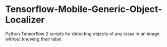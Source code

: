 # Tensorflow-Mobile-Generic-Object-Localizer
Python Tensorflow 2 scripts for detecting objects of any class in an image without knowing their label.
